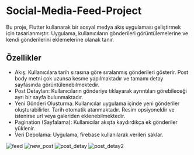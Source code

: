 # Social-Media-Feed-Project

Bu proje, Flutter kullanarak bir sosyal medya akış uygulaması geliştirmek için tasarlanmıştır. Uygulama, kullanıcıların gönderileri görüntülemelerine ve kendi gönderilerini eklemelerine olanak tanır.

## Özellikler
- Akış: Kullanıcılara tarih sırasına göre sıralanmış gönderileri gösterir. Post body metni çok uzunsa kesme yapılmaktadır ve tamamı detay sayfasında görüntülenebilmektedir.
- Post Detayları: Kullanıcıların gönderiye tıklayarak ayrıntıları görebileceği ayrı bir sayfa bulunmaktadır.
- Yeni Gönderi Oluşturma: Kullanıcılar uygulama içinde yeni gönderiler oluşturabilirler. Tarih otomatik atanmaktadır. Resim opsiyoneldir ve istenirse url veya galeriden eklenebilmektedir.
- Pagination (Sayfalama): Kullanıcılar akışta kaydırdıkça ek gönderiler yüklenir.
- Veri Depolama: Uygulama, firebase kullanılarak verileri saklar.

  
![feed](https://github.com/havva-nur-ezginci/Social-Media-Feed-Project/assets/62055621/8f687abb-2e12-47d0-a2af-2eb9ad808701) ![new_post](https://github.com/havva-nur-ezginci/Social-Media-Feed-Project/assets/62055621/11a3914b-ad61-44de-8e3a-715129ffe2b9) ![post_detay](https://github.com/havva-nur-ezginci/Social-Media-Feed-Project/assets/62055621/51b8e7bd-625a-4fc2-9567-2e730beb8ef2) ![post_detay2](https://github.com/havva-nur-ezginci/Social-Media-Feed-Project/assets/62055621/ac6da9bd-0970-42ad-9f7c-c3bd52b5fcdb)
